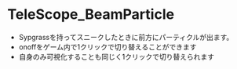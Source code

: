 # TeleScope_BeamParticle
- Sypgrassを持ってスニークしたときに前方にパーティクルが出ます。
- onoffをゲーム内で1クリックで切り替えることができます
- 自身のみ可視化することも同じく1クリックで切り替えられます
